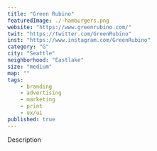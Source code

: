 ```yaml
---
title: "Green Rubino"
featuredImage: ./-hamburgers.png
website: "https://www.greenrubino.com/"
twit: "https://twitter.com/GreenRubino"
inst: "https://www.instagram.com/GreenRubino"
category: "G"
city: "Seattle"
neighborhood: "Eastlake"
size: "medium"
map: ""
tags:
    - branding
    - advertising
    - marketing
    - print
    - ux/ui
published: true
---
```


Description
